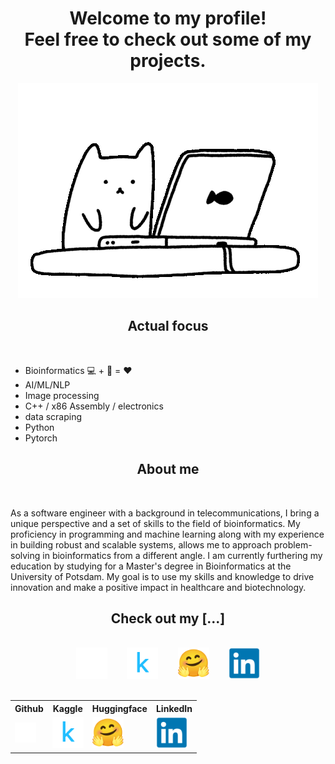 <h1 align="center">Welcome to my profile!<br>Feel free to check out some of my projects.</h1>

<p align="center">
  <img src="./cat1.gif">
</p>

<h2 align="center">Actual focus</h2>
<br>
<ul>
  <li>Bioinformatics 💻 + 🧬 = ❤️</li>
  <li>AI/ML/NLP</li>
  <li>Image processing</li>
  <li>C++ / x86 Assembly / electronics</li>
  <li>data scraping</li>
  <li>Python</li>
  <li>Pytorch</li>
</ul>

<h2 align="center">About me</h2>
<br>
<p>As a software engineer with a background in telecommunications, I bring a unique perspective and a set of skills to the field of bioinformatics. My proficiency in programming and machine learning along with my experience in building robust and scalable systems, allows me to approach problem-solving in bioinformatics from a different angle. I am currently furthering my education by studying for a Master's degree in Bioinformatics at the University of Potsdam. My goal is to use my skills and knowledge to drive innovation and make a positive impact in healthcare and biotechnology.</p>

<h2 align="center">Check out my [...]</h2>
<br>
<div align="center">
<a href="https://github.com/nigelhartm"><img src="github.svg" style="width:50px;height:50px;"></a>&nbsp;&nbsp;&nbsp;&nbsp;&nbsp;&nbsp;&nbsp;
<a href="https://www.kaggle.com/nigelhartm"><img src="kaggle.svg" style="width:50px;height:50px;"></a>&nbsp;&nbsp;&nbsp;&nbsp;&nbsp;&nbsp;&nbsp;
<a href="https://huggingface.co/nigelhartm"><img src="hugging-face.svg" style="width:50px;height:50px;"></a>&nbsp;&nbsp;&nbsp;&nbsp;&nbsp;&nbsp;&nbsp;
<a href="https://www.linkedin.com/in/nigel-hartman-a24437179/"><img src="linkedin.svg" style="width:50px;height:50px;"></a>
</div>
<br>
 <table align="center">
  <tr>
    <th>Github</th>
    <th>Kaggle</th>
    <th>Huggingface</th>
    <th>LinkedIn</th>
  </tr>
  <tr>
    <td><a href="https://github.com/nigelhartm"><img src="github.svg"></a></td>
    <td><a href="https://www.kaggle.com/nigelhartm"><img src="kaggle.svg" style="width:50px;height:50px;"></a></td>
    <td><a href="https://huggingface.co/nigelhartm"><img src="hugging-face.svg" style="width:50px;height:50px;"></a></td>
    <td><a href="https://www.linkedin.com/in/nigel-hartman-a24437179/"><img src="linkedin.svg" style="width:50px;height:50px;"></a></td>
  </tr>
</table> 
